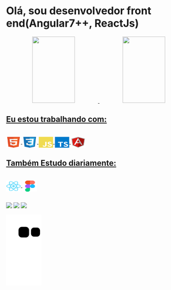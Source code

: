# Olá, sou desenvolvedor front end(Angular7++, ReactJs)

<div align="center">
  <a href="https://github.com/blenybonze">
  <img height="180em" width="48%" src="https://github-readme-stats.vercel.app/api?username=blenybonze&show_icons=true&theme=tokyonight&include_all_commits=true&count_private=true"/>
  <img height="180em" width="48%" src="https://github-readme-stats.vercel.app/api/top-langs/?username=blenybonze&layout=compact&langs_count=7&theme=tokyonight"/>
</div>
  
## Eu estou trabalhando com:
<div style="display: inline_block"><br>
  <img align="center" alt="bleny-HTML" height="30" width="40" src="https://raw.githubusercontent.com/devicons/devicon/master/icons/html5/html5-original.svg">
  <img align="center" alt="bleny-CSS" height="30" width="40" src="https://raw.githubusercontent.com/devicons/devicon/master/icons/css3/css3-original.svg">
  <img align="center" alt="bleny-Js" height="30" width="40" src="https://raw.githubusercontent.com/devicons/devicon/master/icons/javascript/javascript-plain.svg">
  <img align="center" alt="bleny-Ts" height="30" width="40" src="https://raw.githubusercontent.com/devicons/devicon/master/icons/typescript/typescript-plain.svg">
  <img align="center" alt="bleny-Angular" height="30" width="40" src="https://github.com/devicons/devicon/blob/master/icons/angularjs/angularjs-original.svg">
</div>
  
## Também Estudo diariamente: 
<div style="display: inline_block"><br>
  <img align="center" alt="bleny-React" height="30" width="40" src="https://raw.githubusercontent.com/devicons/devicon/master/icons/react/react-original.svg">
  <img align="center" alt="bleny-Figma" height="30" width="40" src="https://github.com/devicons/devicon/blob/master/icons/figma/figma-original.svg">
</div>
  
##
<div> 
  <a href = "mailto:blenybonze@hotmail.com"><img src="https://img.shields.io/badge/-hotmail-%23333?style=for-the-badge&logo=gmail&logoColor=white" target="_blank"></a>
  <a href="https://www.linkedin.com/in/bleny-bonze-4a0b7118a" target="_blank"><img src="https://img.shields.io/badge/-LinkedIn-%230077B5?style=for-the-badge&logo=linkedin&logoColor=white" target="_blank"></a> 
  <a href="https://www.behance.net/blenybonze" target="_blank"><img src="https://img.shields.io/badge/-Behance-001ef4?style=for-the-badge&logo=behance&logoColor=white" target="_blank"></a> 
</div>

 ![Snake animation](https://github.com/rafaballerini/rafaballerini/blob/output/github-contribution-grid-snake.svg)


